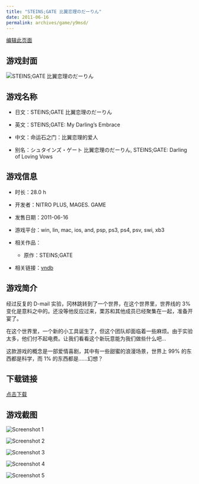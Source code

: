 ```yaml
---
title: "STEINS;GATE 比翼恋理のだーりん"
date: 2011-06-16
permalink: archives/game/y9msd/
---
```

[编辑此页面](https://github.com/ACG-3/ADV3-source/blob/main/source/_posts/STEINS%3BGATE%20%E6%AF%94%E7%BF%BC%E6%81%8B%E7%90%86%E3%81%AE%E3%81%A0%E3%83%BC%E3%82%8A%E3%82%93.md)

## 游戏封面

![STEINS;GATE 比翼恋理のだーりん](https://pan.timero.xyz/d/onedrive/img_lib_001/STEINS;GATE%20%E6%AF%94%E7%BF%BC%E6%81%8B%E7%90%86%E3%81%AE%E3%81%A0%E3%83%BC%E3%82%8A%E3%82%93_cover.avif)


## 游戏名称

- 日文：STEINS;GATE 比翼恋理のだーりん
- 英文：STEINS;GATE: My Darling’s Embrace
- 中文：命运石之门：比翼恋理的爱人

- 别名：シュタインズ・ゲート 比翼恋理のだーりん, STEINS;GATE: Darling of Loving Vows


## 游戏信息

- 时长：28.0 h
- 开发者：NITRO PLUS, MAGES. GAME
- 发售日期：2011-06-16
- 游戏平台：win, lin, mac, ios, and, psp, ps3, ps4, psv, swi, xb3
- 相关作品：
   - 原作：STEINS;GATE

- 相关链接：[vndb](https://vndb.org/v6618)


## 游戏简介

经过反复的 D-mail 实验，冈林跳转到了一个世界，在这个世界里，世界线的 3% 变化是意料之中的。还没等他反应过来，栗苏和其他成员已经聚集在一起，准备开宴了。

在这个世界里，一个新的小工具诞生了，但这个团队却面临着一些麻烦。由于实验太多，他们付不起电费。让我们看看这个新玩意能为我们做些什么吧...

这款游戏的概念是一部爱情喜剧，其中有一些甜蜜的浪漫场景，世界上 99% 的东西都是科学，而 1% 的东西都是......幻想？




## 下载链接

[点击下载](https://pan.timero.xyz/onedrive/adv_lib_001/STEINS%3BGATE%20%E6%AF%94%E7%BF%BC%E6%81%8B%E7%90%86%E3%81%AE%E3%81%A0%E3%83%BC%E3%82%8A%E3%82%93)


## 游戏截图


![Screenshot 1](https://pan.timero.xyz/d/onedrive/img_lib_001/STEINS;GATE%20%E6%AF%94%E7%BF%BC%E6%81%8B%E7%90%86%E3%81%AE%E3%81%A0%E3%83%BC%E3%82%8A%E3%82%93_Screenshot_1.avif)

![Screenshot 2](https://pan.timero.xyz/d/onedrive/img_lib_001/STEINS;GATE%20%E6%AF%94%E7%BF%BC%E6%81%8B%E7%90%86%E3%81%AE%E3%81%A0%E3%83%BC%E3%82%8A%E3%82%93_Screenshot_2.avif)

![Screenshot 3](https://pan.timero.xyz/d/onedrive/img_lib_001/STEINS;GATE%20%E6%AF%94%E7%BF%BC%E6%81%8B%E7%90%86%E3%81%AE%E3%81%A0%E3%83%BC%E3%82%8A%E3%82%93_Screenshot_3.avif)

![Screenshot 4](https://pan.timero.xyz/d/onedrive/img_lib_001/STEINS;GATE%20%E6%AF%94%E7%BF%BC%E6%81%8B%E7%90%86%E3%81%AE%E3%81%A0%E3%83%BC%E3%82%8A%E3%82%93_Screenshot_4.avif)

![Screenshot 5](https://pan.timero.xyz/d/onedrive/img_lib_001/STEINS;GATE%20%E6%AF%94%E7%BF%BC%E6%81%8B%E7%90%86%E3%81%AE%E3%81%A0%E3%83%BC%E3%82%8A%E3%82%93_Screenshot_5.avif)

